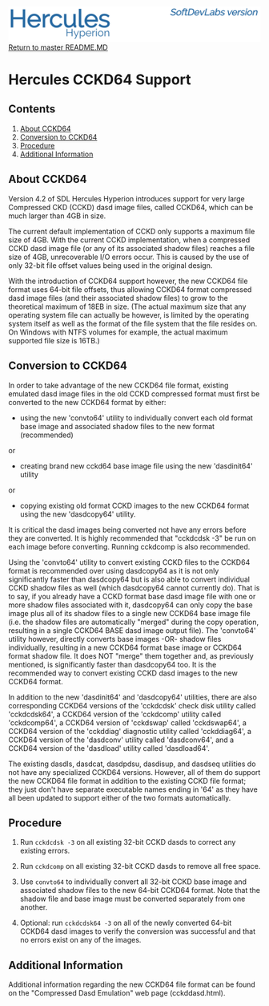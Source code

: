 ![test image](images/image_header_herculeshyperionSDL.png)
[Return to master README.MD](..\README.MD)

# Hercules CCKD64 Support
## Contents
1. [About CCKD64](#About-CCKD64)
2. [Conversion to CCKD64](#Conversion-to-CCKD64)
3. [Procedure](#Procedure)
4. [Additional Information](#Additional-Information)
  
## About CCKD64
Version 4.2 of SDL Hercules Hyperion introduces support for very large Compressed CKD (CCKD) dasd image files, called CCKD64, which can be much larger than 4GB in size.

The current default implementation of CCKD only supports a maximum file size of 4GB.  With the current CCKD implementation, when a compressed CCKD dasd image file (or any of its associated shadow files) reaches a file size of 4GB, unrecoverable I/O errors occur.  This is caused by the use of only 32-bit file offset values being used in the original design.

With the introduction of CCKD64 support however, the new CCKD64 file format uses 64-bit file offsets, thus allowing CCKD64 format compressed dasd image files (and their associated shadow files) to grow to the theoretical maximum of 18EB in size.  (The actual maximum size that any operating system file can actually be however, is limited by the operating system itself as well as the format of the file system that the file resides on.  On Windows with NTFS volumes for example, the actual maximum supported file size is 16TB.)

## Conversion to CCKD64
In order to take advantage of the new CCKD64 file format, existing emulated dasd image files in the old CCKD compressed format must first be converted to the new CCKD64 format by either:
- using the new 'convto64' utility to individually convert each old format base image and associated shadow files to the new format (recommended)

or

- creating brand new cckd64 base image file using the new 'dasdinit64' utility

or

- copying existing old format CCKD images to the new CCKD64 format using the new 'dasdcopy64' utility.

It is critical the dasd images being converted not have any errors before they are converted.  It is highly recommended that "cckdcdsk -3" be run on each image before converting.  Running cckdcomp is also recommended.


  Using the 'convto64' utility to convert existing CCKD files to the CCKD64
  format is recommended over using dasdcopy64 as it is not only significantly
  faster than dasdcopy64 but is also able to convert individual CCKD shadow
  files as well (which dasdcopy64 cannot currently do).  That is to say, if
  you already have a CCKD format base dasd image file with one or more shadow
  files associated with it, dasdcopy64 can only copy the base image plus all
  of its shadow files to a single new CCKD64 base image file (i.e. the shadow
  files are automatically "merged" during the copy operation, resulting in a
  single CCKD64 BASE dasd image output file).  The 'convto64' utility however,
  directly converts base images -OR- shadow files individually, resulting in
  a new CCKD64 format base image or CCKD64 format shadow file.  It does NOT
  "merge" them together and, as previously mentioned, is significantly faster
  than dasdcopy64 too.  It is the recommended way to convert existing CCKD
  dasd images to the new CCKD64 format.


  In addition to the new 'dasdinit64' and 'dasdcopy64' utilities, there are
  also corresponding CCKD64 versions of the 'cckdcdsk' check disk utility
  called 'cckdcdsk64', a CCKD64 version of the 'cckdcomp' utility called
  'cckdcomp64', a CCKD64 version of 'cckdswap' called 'cckdswap64', a CCKD64
  version of the 'cckddiag' diagnostic utility called 'cckddiag64', a CCKD64
  version of the 'dasdconv' utility called 'dasdconv64', and a CCKD64 version
  of the 'dasdload' utility called 'dasdload64'.


  The existing dasdls, dasdcat, dasdpdsu, dasdisup, and dasdseq utilities do
  not have any specialized CCKD64 versions.  However, all of them do support
  the new CCKD64 file format in addition to the existing CCKD file format;
  they just don't have separate executable names ending in '64' as they have
  all been updated to support either of the two formats automatically.

## Procedure
1. Run `cckdcdsk -3` on all existing 32-bit CCKD dasds to correct any existing errors.

2. Run `cckdcomp` on all existing 32-bit CCKD dasds to remove all free space.

3. Use `convto64` to individually convert all 32-bit CCKD base image and associated shadow files to the new 64-bit CCKD64 format. Note that the shadow file and base image must be converted separately from one another.

4. Optional: run `cckdcdsk64 -3` on all of the newly converted 64-bit CCKD64 dasd images to verify the conversion was successful and that no errors exist on any of the images.

## Additional Information
Additional information regarding the new CCKD64 file format can be found on the "Compressed Dasd Emulation" web page (cckddasd.html).
